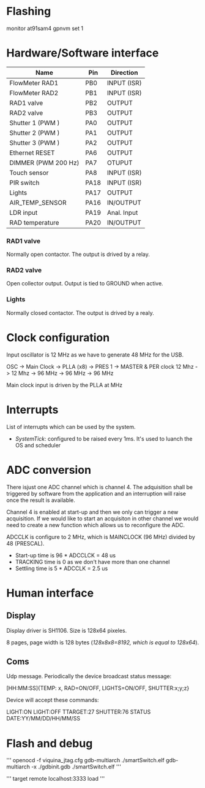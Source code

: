 # Flashing

monitor at91sam4 gpnvm set 1

# Hardware/Software interface

| Name                | Pin   | Direction  |
|---------------------|-------|------------|
| FlowMeter RAD1      | PB0   | INPUT (ISR)|
| FlowMeter RAD2      | PB1   | INPUT (ISR)|
| RAD1 valve          | PB2   | OUTPUT     |
| RAD2 valve          | PB3   | OUTPUT     |
| Shutter 1 (PWM )    | PA0   | OUTPUT     |
| Shutter 2 (PWM )    | PA1   | OUTPUT     |
| Shutter 3 (PWM )    | PA2   | OUTPUT     |
| Ethernet RESET      | PA6   | OUTPUT     |
| DIMMER (PWM 200 Hz) | PA7   | OTUPUT     |
| Touch sensor        | PA8   | INPUT (ISR)|
| PIR switch          | PA18  | INPUT (ISR)|
| Lights              | PA17  | OUTPUT     |
| AIR\_TEMP\_SENSOR   | PA16  | IN/OUTPUT  |
| LDR input           | PA19  | Anal. Input|
| RAD temperature     | PA20  | IN/OUTPUT  |

### RAD1 valve

Normally open contactor. The output is drived by a relay.

### RAD2 valve

Open collector output. Output is tied to GROUND when active.

### Lights

Normally closed contactor. The output is drived by a realy.


# Clock configuration

Input oscillator is 12 MHz as we have to generate 48 MHz for the USB.

OSC    -> Main Clock -> PLLA (x8) ->  PRES 1 -> MASTER & PER clock
12 Mhz -> 12 Mhz     -> 96 MHz    ->  96 MHz -> 96 MHz

Main clock input is driven by the PLLA at MHz

# Interrupts

List of interrupts which can be used by the system.

+ *SystemTick*: configured to be raised every 1ms. It's used to luanch the OS and
scheduler

# ADC conversion

There isjust one ADC channel which is channel 4. The adquisition shall be triggered
by software from the application and an interruption will raise once the result
is available.

Channel 4 is enabled at start-up and then we only can trigger a new acquisition. If we
would like to start an acquisiton in other channel we would need to create a new
function which allows us to reconfigure the ADC.

ADCCLK is configure to 2 MHz, which is MAINCLOCK (96 MHz) divided by 48 (PRESCAL).

+ Start-up time is 96 * ADCCLCK = 48 us
+ TRACKING time is 0 as we don't have more than one channel
+ Settling time is 5 * ADCCLK = 2.5 us

# Human interface

## Display

Display driver is SH1106. Size is 128x64 pixeles.

8 pages, page width is 128 bytes (*128x8x8=8192, which is equal to 128x64*).


## Coms

Udp message. Periodically the device broadcast status message: 

[HH:MM:SS]{TEMP: x,
RAD=ON/OFF,
LIGHTS=ON/OFF,
SHUTTER:x;y;z}

Device will accept these commands:

LIGHT:ON
LIGHT:OFF
TTARGET:27
SHUTTER:76
STATUS
DATE:YY/MM/DD/HH/MM/SS


# Flash and debug

'''
openocd -f viquina_jtag.cfg
gdb-multiarch ./smartSwitch.elf
gdb-multiarch -x ./gdbinit.gdb ./smartSwitch.elf
'''

'''
target remote localhost:3333
load
'''
